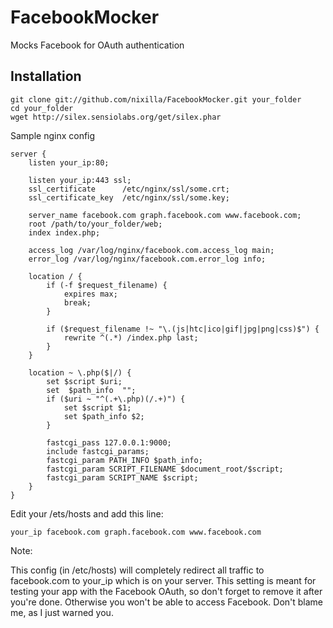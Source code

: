 FacebookMocker
==============

Mocks Facebook for OAuth authentication

Installation
------------

    git clone git://github.com/nixilla/FacebookMocker.git your_folder
    cd your_folder
    wget http://silex.sensiolabs.org/get/silex.phar


Sample nginx config

    server {
        listen your_ip:80;

        listen your_ip:443 ssl;
        ssl_certificate      /etc/nginx/ssl/some.crt;
        ssl_certificate_key  /etc/nginx/ssl/some.key;

        server_name facebook.com graph.facebook.com www.facebook.com;
        root /path/to/your_folder/web;
        index index.php;

        access_log /var/log/nginx/facebook.com.access_log main;
        error_log /var/log/nginx/facebook.com.error_log info;

        location / {
            if (-f $request_filename) {
                expires max;
                break;
            }

            if ($request_filename !~ "\.(js|htc|ico|gif|jpg|png|css)$") {
                rewrite ^(.*) /index.php last;
            }
        }

        location ~ \.php($|/) {
            set $script $uri;
            set  $path_info  "";
            if ($uri ~ "^(.+\.php)(/.+)") {
                set $script $1;
                set $path_info $2;
            }

            fastcgi_pass 127.0.0.1:9000;
            include fastcgi_params;
            fastcgi_param PATH_INFO $path_info;
            fastcgi_param SCRIPT_FILENAME $document_root/$script;
            fastcgi_param SCRIPT_NAME $script;
        }
    }

Edit your /ets/hosts and add this line:

    your_ip facebook.com graph.facebook.com www.facebook.com

Note:

This config (in /etc/hosts) will completely redirect all traffic to facebook.com to your_ip which is on your server.
This setting is meant for testing your app with the Facebook OAuth, so don't forget to remove it after you're done.
Otherwise you won't be able to access Facebook. Don't blame me, as I just warned you.